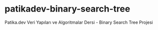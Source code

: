 # patikadev-binary-search-tree
Patika.dev Veri Yapıları ve Algoritmalar Dersi - Binary Search Tree Projesi
